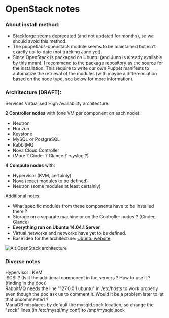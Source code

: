 # OpenStack notes

### About install method:

- Stackforge seems deprecated (and not updated for months), so we should avoid this method.
- The puppetlabs-openstack module seems to be maintained but isn't exactly up-to-date (not tracking Juno yet).
- Since OpenStack is packaged on Ubuntu (and Juno is already available by this mean), I recommend to the package repository as the source for the installation. This require to write our own Puppet manifests to automatize the retrieval of the modules (with maybe a differenciation based on the node type, see below for more information).

### Architecture (DRAFT):
Services Virtualised High Availability architecture.

**2 Controller nodes** with (one VM per component on each node):

- Neutron  
- Horizon  
- Keystone  
- MySQL or PostgreSQL  
- RabbitMQ  
- Nova Cloud Controller  
- (More ? Cinder ? Glance ? rsyslog ?)

**4 Compute nodes** with:

- Hypervisor (KVM, certainly)  
- Nova (exact modules to be defined)  
- Neutron (some modules at least certainly)

Additional notes:

- What specific modules from these components have to be installed there ?    
- Storage on a separate machine or on the Controller nodes ? (Cinder, Glance)
- **Everything run on Ubuntu 14.04.1 Server**  
- Virtual networks and networks have yet to be defined.
- Base idea for the architecture: [Ubuntu website](http://www.ubuntu.com/cloud/openstack/reference-architecture "Ubuntu website")



















![Alt OpenStack architecture](http://assets.ubuntu.com/sites/ubuntu/1211/u/img/cloud/ubuntu-openstack/reference-architecture/image-servicesvmhigh-medium.png "OpenStack architecture")


### Diverse notes
Hypervisor : KVM  
iSCSI ? (Is it the additional component in the servers ? How to use it ? (finding in the doc))  
RabbitMQ needs the line "127.0.0.1  ubuntu" in /etc/hosts to work properly even though the doc ask us to comment it. Would it be a problem later to let that uncommented ?  
MariaDB misplaces by default the mysqld.sock location, so change the "sock" lines (in /etc/mysql/my.conf) to /tmp/mysqld.sock

